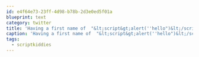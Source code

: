 ```yaml
---
id: e4f64e73-23ff-4d98-b78b-2d3e0ed5f01a
blueprint: text
category: twitter
title: 'Having a first name of  "&lt;script&gt;alert(''hello")&lt;/script&gt;" is no way to go through life, son. #scriptkiddies'
caption: 'Having a first name of  "&lt;script&gt;alert(''hello")&lt;/script&gt;" is no way to go through life, son. <span class="hashtag hashtag_local">#<a href="http://tweettemp.darylchymko.ca/?tag=scriptkiddies">scriptkiddies</a>'
tags:
  - scriptkiddies
---
```

